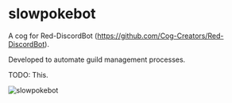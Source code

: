 # slowpokebot

A cog for Red-DiscordBot (https://github.com/Cog-Creators/Red-DiscordBot).

Developed to automate guild management processes.

TODO: This.

![slowpokebot](https://i.imgur.com/q7j6K3v.png)
